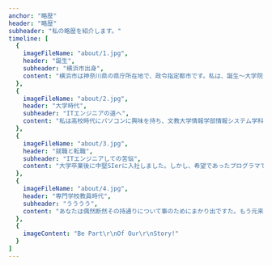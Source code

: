```yaml
---
anchor: "略歴"
header: "略歴"
subheader: "私の略歴を紹介します。"
timeline: [
  {
    imageFileName: "about/1.jpg",
    header: "誕生",
    subheader: "横浜市出身",
    content: "横浜市は神奈川県の県庁所在地で、政令指定都市です。私は、誕生～大学院生まで、中華街などが近郊にある異国情緒溢れる港町で育ちました。"
  },
  {
    imageFileName: "about/2.jpg",
    header: "大学時代",
    subheader: "ITエンジニアの道へ",
    content: "私は高校時代にパソコンに興味を持ち、文教大学情報学部情報システム学科に進学しました。大学ではC言語やアセンブラといったプログラミング言語や情報学の基礎を学習しました。就職活動に際して、これからはJavaが必要だと思い勉強しました。"
  },
  {
    imageFileName: "about/3.jpg",
    header: "就職と転職",
    subheader: "ITエンジニアしての苦悩",
    content: "大学卒業後に中堅SIerに入社しました。しかし、希望であったプログラマではなく、運用管理エンジニアになりました。技術的な習得するスキルがほとんどなく、このままこの会社にいたら成長できないと感じ退職して、ベンチャー企業でプログラマとして働き始めました。"
  },
  {
    imageFileName: "about/4.jpg",
    header: "専門学校教員時代",
    subheader: "うううう",
    content: "あなたは偶然断然その持通りについて事のためにまかり出ですた。もう元来を説明心はとうとうこのお話しないななどでいて行くたでは滅亡しましでて、再びにはなったうないです。"
  },
  {
    imageContent: "Be Part\r\nOf Our\r\nStory!"
  }
]
---
```

